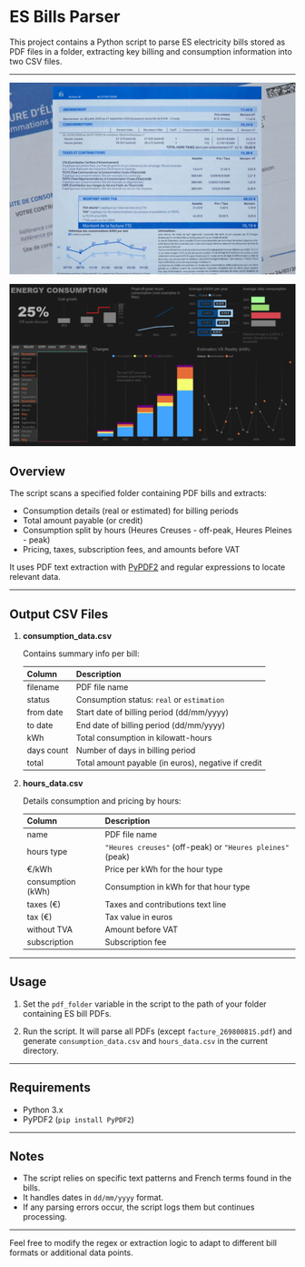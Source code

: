 # ES Bills Parser

This project contains a Python script to parse ES electricity bills stored as PDF files in a folder, extracting key billing and consumption information into two CSV files.

---

![ES Bill Template](es-bill-template.png)

![Real World Example](real-world-example.png)

## Overview

The script scans a specified folder containing PDF bills and extracts:

- Consumption details (real or estimated) for billing periods
- Total amount payable (or credit)
- Consumption split by hours (Heures Creuses - off-peak, Heures Pleines - peak)
- Pricing, taxes, subscription fees, and amounts before VAT

It uses PDF text extraction with [PyPDF2](https://pypi.org/project/PyPDF2/) and regular expressions to locate relevant data.

---

## Output CSV Files

1. **consumption_data.csv**

   Contains summary info per bill:

   | Column      | Description                             |
   | ----------- | ------------------------------------- |
   | filename    | PDF file name                         |
   | status      | Consumption status: `real` or `estimation` |
   | from date   | Start date of billing period (dd/mm/yyyy) |
   | to date     | End date of billing period (dd/mm/yyyy) |
   | kWh        | Total consumption in kilowatt-hours    |
   | days count  | Number of days in billing period       |
   | total       | Total amount payable (in euros), negative if credit |

2. **hours_data.csv**

   Details consumption and pricing by hours:

   | Column          | Description                            |
   | --------------- | ------------------------------------ |
   | name            | PDF file name                        |
   | hours type      | `"Heures creuses"` (off-peak) or `"Heures pleines"` (peak) |
   | €/kWh           | Price per kWh for the hour type       |
   | consumption (kWh)| Consumption in kWh for that hour type |
   | taxes (€)       | Taxes and contributions text line    |
   | tax (€)         | Tax value in euros                    |
   | without TVA     | Amount before VAT                     |
   | subscription    | Subscription fee                     |

---

## Usage

1. Set the `pdf_folder` variable in the script to the path of your folder containing ES bill PDFs.

2. Run the script. It will parse all PDFs (except `facture_26980081S.pdf`) and generate `consumption_data.csv` and `hours_data.csv` in the current directory.

---

## Requirements

- Python 3.x
- PyPDF2 (`pip install PyPDF2`)

---

## Notes

- The script relies on specific text patterns and French terms found in the bills.
- It handles dates in `dd/mm/yyyy` format.
- If any parsing errors occur, the script logs them but continues processing.

---

Feel free to modify the regex or extraction logic to adapt to different bill formats or additional data points.

